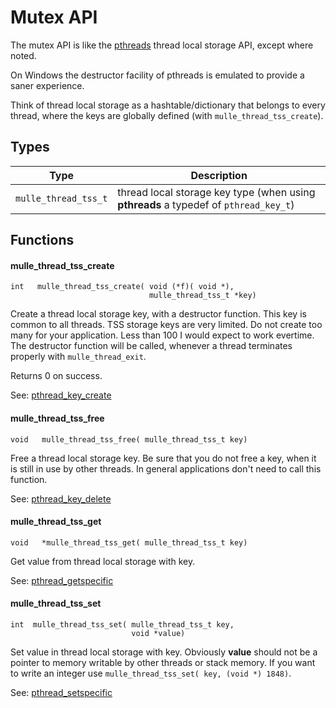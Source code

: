 # Mutex API

The mutex API is like the [pthreads](//en.wikipedia.org/wiki/POSIX_Threads) thread local storage API, except where noted.

On Windows the  destructor facility of pthreads is emulated to provide a saner experience.

Think of thread local storage as a hashtable/dictionary that belongs to every
thread, where the keys are globally defined (with `mulle_thread_tss_create`).


## Types

Type                 | Description
---------------------|------------------------------------------------
`mulle_thread_tss_t` | thread local storage key type (when using **pthreads** a typedef of `pthread_key_t`)


## Functions


#### mulle_thread_tss_create

```
int   mulle_thread_tss_create( void (*f)( void *),
                               mulle_thread_tss_t *key)
```

Create a thread local storage key, with a destructor function. This key is
common to all threads. TSS storage keys are very limited. Do not create too
many for your application. Less than 100 I would expect to work evertime. The destructor function will be called, whenever a thread terminates properly with `mulle_thread_exit`.

Returns 0 on success.

See: [pthread_key_create](//linux.die.net/man/3/pthread_key_create)


#### mulle_thread_tss_free

```
void   mulle_thread_tss_free( mulle_thread_tss_t key)
```

Free a thread local storage key. Be sure that you do not free a key, when it
is still in use by other threads. In general applications don't need to call this
function.

See: [pthread_key_delete](//linux.die.net/man/3/pthread_key_delete)


#### mulle_thread_tss_get

```
void   *mulle_thread_tss_get( mulle_thread_tss_t key)
```

Get value from thread local storage with key.


See: [pthread_getspecific](//linux.die.net/man/3/pthread_getspecific)


#### mulle_thread_tss_set

```
int  mulle_thread_tss_set( mulle_thread_tss_t key,
                           void *value)
```

Set value in thread local storage with key. Obviously **value** should not
be a pointer to memory writable by other threads or stack memory. If you want
to write an integer use `mulle_thread_tss_set( key, (void *) 1848)`.

See: [pthread_setspecific](//linux.die.net/man/3/pthread_setspecific)
